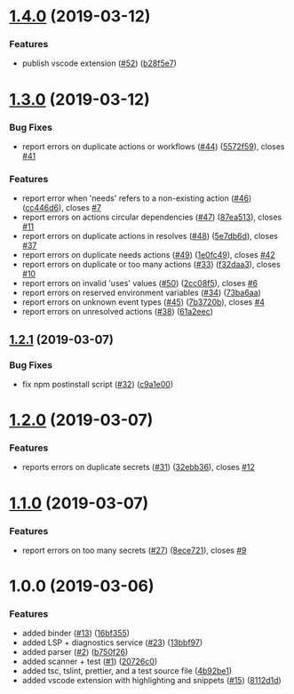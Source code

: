 # [1.4.0](https://github.com/OmarTawfik/github-actions-js/compare/v1.3.0...v1.4.0) (2019-03-12)


### Features

* publish vscode extension ([#52](https://github.com/OmarTawfik/github-actions-js/issues/52)) ([b28f5e7](https://github.com/OmarTawfik/github-actions-js/commit/b28f5e7))

# [1.3.0](https://github.com/OmarTawfik/github-actions-js/compare/v1.2.1...v1.3.0) (2019-03-12)


### Bug Fixes

* report errors on duplicate actions or workflows ([#44](https://github.com/OmarTawfik/github-actions-js/issues/44)) ([5572f59](https://github.com/OmarTawfik/github-actions-js/commit/5572f59)), closes [#41](https://github.com/OmarTawfik/github-actions-js/issues/41)


### Features

* report error when 'needs' refers to a non-existing action ([#46](https://github.com/OmarTawfik/github-actions-js/issues/46)) ([cc446d6](https://github.com/OmarTawfik/github-actions-js/commit/cc446d6)), closes [#7](https://github.com/OmarTawfik/github-actions-js/issues/7)
* report errors on actions circular dependencies ([#47](https://github.com/OmarTawfik/github-actions-js/issues/47)) ([87ea513](https://github.com/OmarTawfik/github-actions-js/commit/87ea513)), closes [#11](https://github.com/OmarTawfik/github-actions-js/issues/11)
* report errors on duplicate actions in resolves ([#48](https://github.com/OmarTawfik/github-actions-js/issues/48)) ([5e7db6d](https://github.com/OmarTawfik/github-actions-js/commit/5e7db6d)), closes [#37](https://github.com/OmarTawfik/github-actions-js/issues/37)
* report errors on duplicate needs actions ([#49](https://github.com/OmarTawfik/github-actions-js/issues/49)) ([1e0fc49](https://github.com/OmarTawfik/github-actions-js/commit/1e0fc49)), closes [#42](https://github.com/OmarTawfik/github-actions-js/issues/42)
* report errors on duplicate or too many actions ([#33](https://github.com/OmarTawfik/github-actions-js/issues/33)) ([f32daa3](https://github.com/OmarTawfik/github-actions-js/commit/f32daa3)), closes [#10](https://github.com/OmarTawfik/github-actions-js/issues/10)
* report errors on invalid 'uses' values ([#50](https://github.com/OmarTawfik/github-actions-js/issues/50)) ([2cc08f5](https://github.com/OmarTawfik/github-actions-js/commit/2cc08f5)), closes [#6](https://github.com/OmarTawfik/github-actions-js/issues/6)
* report errors on reserved environment variables ([#34](https://github.com/OmarTawfik/github-actions-js/issues/34)) ([73ba6aa](https://github.com/OmarTawfik/github-actions-js/commit/73ba6aa))
* report errors on unknown event types ([#45](https://github.com/OmarTawfik/github-actions-js/issues/45)) ([7b3720b](https://github.com/OmarTawfik/github-actions-js/commit/7b3720b)), closes [#4](https://github.com/OmarTawfik/github-actions-js/issues/4)
* report errors on unresolved actions ([#38](https://github.com/OmarTawfik/github-actions-js/issues/38)) ([61a2eec](https://github.com/OmarTawfik/github-actions-js/commit/61a2eec))

## [1.2.1](https://github.com/OmarTawfik/github-actions-js/compare/v1.2.0...v1.2.1) (2019-03-07)


### Bug Fixes

* fix npm postinstall script ([#32](https://github.com/OmarTawfik/github-actions-js/issues/32)) ([c9a1e00](https://github.com/OmarTawfik/github-actions-js/commit/c9a1e00))

# [1.2.0](https://github.com/OmarTawfik/github-actions-js/compare/v1.1.0...v1.2.0) (2019-03-07)


### Features

* reports errors on duplicate secrets ([#31](https://github.com/OmarTawfik/github-actions-js/issues/31)) ([32ebb36](https://github.com/OmarTawfik/github-actions-js/commit/32ebb36)), closes [#12](https://github.com/OmarTawfik/github-actions-js/issues/12)

# [1.1.0](https://github.com/OmarTawfik/github-actions-js/compare/v1.0.0...v1.1.0) (2019-03-07)


### Features

* report errors on too many secrets ([#27](https://github.com/OmarTawfik/github-actions-js/issues/27)) ([8ece721](https://github.com/OmarTawfik/github-actions-js/commit/8ece721)), closes [#9](https://github.com/OmarTawfik/github-actions-js/issues/9)

# 1.0.0 (2019-03-06)


### Features

* added binder ([#13](https://github.com/OmarTawfik/github-actions-js/issues/13)) ([16bf355](https://github.com/OmarTawfik/github-actions-js/commit/16bf355))
* added LSP + diagnostics service ([#23](https://github.com/OmarTawfik/github-actions-js/issues/23)) ([13bbf97](https://github.com/OmarTawfik/github-actions-js/commit/13bbf97))
* added parser ([#2](https://github.com/OmarTawfik/github-actions-js/issues/2)) ([b750f26](https://github.com/OmarTawfik/github-actions-js/commit/b750f26))
* added scanner + test ([#1](https://github.com/OmarTawfik/github-actions-js/issues/1)) ([20726c0](https://github.com/OmarTawfik/github-actions-js/commit/20726c0))
* added tsc, tslint, prettier, and a test source file ([4b92be1](https://github.com/OmarTawfik/github-actions-js/commit/4b92be1))
* added vscode extension with highlighting and snippets ([#15](https://github.com/OmarTawfik/github-actions-js/issues/15)) ([8112d1d](https://github.com/OmarTawfik/github-actions-js/commit/8112d1d))
